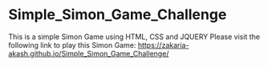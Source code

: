 # Simple_Simon_Game_Challenge
This is a simple Simon Game using HTML, CSS and JQUERY
Please visit the following link to play this Simon Game:
https://zakaria-akash.github.io/Simple_Simon_Game_Challenge/
